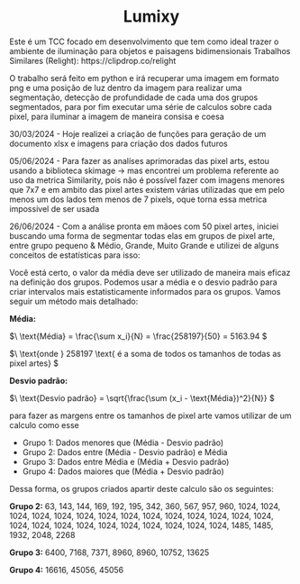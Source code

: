 <h1 align="center">Lumixy</h1>

<p>Este é um TCC focado em desenvolvimento que tem como ideal trazer o ambiente de iluminação para objetos e paisagens bidimensionais
Trabalhos Similares (Relight): https://clipdrop.co/relight</p>

 <p> O trabalho será feito em python e irá recuperar uma imagem em formato png e uma posição de luz dentro da imagem para realizar uma segmentação, detecção de profundidade de cada uma dos grupos segmentados, para por fim executar uma série de calculos sobre cada pixel, para iluminar a imagem de maneira consisa e coesa</p>

<p>30/03/2024 - Hoje realizei a criação de funções para geração de um documento xlsx e imagens para criação dos dados futuros</p>

<p>05/06/2024 - Para fazer as analíses aprimoradas das pixel arts, estou usando a biblioteca skimage -> mas encontrei um problema referente ao uso da metrica Similarity, pois não é possível fazer com imagens menores que 7x7 e em ambito das pixel artes existem várias utilizadas que em pelo menos um dos lados tem menos de 7 pixels, oque torna essa metrica impossivel de ser usada </p>

<p>26/06/2024 - Com a análise pronta em mãoes com 50 pixel artes, iniciei buscando uma forma de segmentar todas elas em grupos de pixel arte, entre grupo pequeno & Médio, Grande, Muito Grande e utilizei de alguns conceitos de estatísticas para isso:</p>
Você está certo, o valor da média deve ser utilizado de maneira mais eficaz na definição dos grupos. Podemos usar a média e o desvio padrão para criar intervalos mais estatisticamente informados para os grupos. Vamos seguir um método mais detalhado:

**Média:**

$\ \text{Média} = \frac{\sum x_i}{N} = \frac{258197}{50} = 5163.94 \$

$\ \text{onde } 258197 \text{ é a soma de todos os tamanhos de todas as pixel artes} \$

**Desvio padrão:**

$\ \text{Desvio padrão} = \sqrt{\frac{\sum (x_i - \text{Média})^2}{N}} \$

para fazer as margens entre os tamanhos de pixel arte vamos utilizar de um calculo como esse

- Grupo 1: Dados menores que (Média - Desvio padrão)
- Grupo 2: Dados entre (Média - Desvio padrão) e Média
- Grupo 3: Dados entre Média e (Média + Desvio padrão)
- Grupo 4: Dados maiores que (Média + Desvio padrão)

Dessa forma, os grupos criados apartir deste calculo são os seguintes:



**Grupo 2:**
63, 143, 144, 169, 192, 195, 342, 360, 567, 957, 960, 1024, 1024, 1024, 1024, 1024, 1024, 1024, 1024, 1024, 1024, 1024, 1024, 1024, 1024, 1024, 1024, 1024, 1024, 1024, 1024, 1024, 1024, 1024, 1024, 1485, 1485, 1932, 2048, 2268

**Grupo 3:**
6400, 7168, 7371, 8960, 8960, 10752, 13625

**Grupo 4:**
16616, 45056, 45056
























